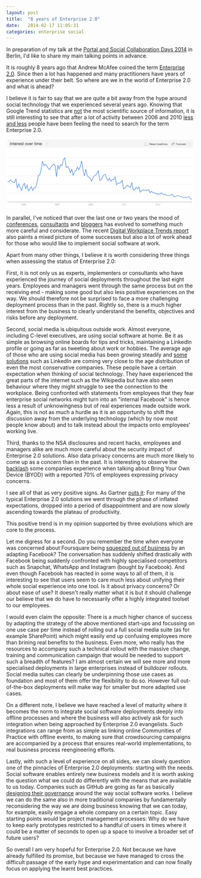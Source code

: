 ```yaml
---
layout: post
title:  "8 years of Enterprise 2.0"
date:   2014-02-17 11:05:31
categories: enterprise social
---
```


In preparation of my talk at the [Portal and Social Collaboration Days 2014](http://www.marcusevans-conferences-german.com/marcusevans-conferences-event-details.asp?EventID=20701#.UwER70JdXbk) in Berlin, I'd like to share my main talking points in advance.

It is roughly 8 years ago that Andrew McAfee coined the term [Enterprise 2.0](http://andrewmcafee.org/2006/05/enterprise_20_version_20/). Since then a lot has happened and many practitioners have years of experience under their belt. So where are we in the world of Enterprise 2.0 and what is ahead?

I believe it is fair to say that we are quite a bit away from the hype around social technology that we experienced several years ago. Knowing that Google Trend statistics are [not](https://www.facebook.com/notes/mike-develin/debunking-princeton/10151947421191849) the most scientific source of information, it is still interesting to see that after a lot of activity between 2006 and 2010 [less and less](http://www.google.com/trends/explore#q=%22enterprise%202.0%22&date=1%2F2006%2098m&cmpt=q) people have been feeling the need to search for the term Enterprise 2.0.

![Google Trends on Enterprise 2.0](/assets/enterprise20-chart.png)

In parallel, I've noticed that over the last one or two years the mood of [conferences](http://enterprise20blog.com/2014/02/08/luis-suarez-make-social-work-needs-business-purpose/), [consultants](http://www.broadvision.com/blog/blog/2014/01/27/social-business-for-real-work/) and [bloggers](http://postshift.com/the-limits-of-social-technology-within-existing-organisational-structure-and-culture/) has evolved to something much more careful and considerate. The recent [Digital Workplace Trends report](http://www.digital-workplace-trends.com/) also paints a mixed picture of some successes but also a lot of work ahead for those who would like to implement social software at work.

Apart from many other things, I believe it is worth considering three things when assessing the status of Enterprise 2.0:

First, it is not only us as experts, implementers or consultants who have experienced the journey of social deployments throughout the last eight years. Employees and managers went through the same process but on the receiving end - making some good but also less positive experiences on the way. We should therefore not be surprised to face a more challenging deployment process than in the past. Rightly so, there is a much higher interest from the business to clearly understand the benefits, objectives and risks before any deployment.

Second, social media is ubiquitous outside work. Almost everyone, including C-level executives, are using social software at home. Be it as simple as browsing online boards for tips and tricks, maintaining a LinkedIn profile or going as far as tweeting about work or hobbies. The average age of those who are using social media has been growing steadily and [some solutions](http://royal.pingdom.com/2012/08/21/report-social-network-demographics-in-2012/) such as LinkedIn are coming very close to the age distribution of even the most conservative companies. These people have a certain expectation when thinking of social technology. They have experienced the great parts of the internet such as the Wikipedia but have also seen behaviour where they might struggle to see the connection to the workplace. Being confronted with statements from employees that they fear enterprise social networks might turn into an "internal Facebook" is hence less a result of unknowingness but of real experiences made outside work. Again, this is not as much a hurdle as it is an opportunity to shift the discussion away from the underlying technology (which by now most people know about) and to talk instead about the impacts onto employees' working live.

Third, thanks to the NSA disclosures and recent hacks, employees and managers alike are much more careful about the security impact of Enterprise 2.0 solutions. Also data privacy concerns are much more likely to come up as a concern than in the past. It is interesting to observe the [backlash](http://www.reuters.com/article/2014/02/14/idUS78377901820140214) some companies experience when talking about Bring Your Own Device (BYOD) with a reported 70% of employees expressing privacy concerns.

I see all of that as very positive signs. As Gartner [puts it](http://www.gartner.com/newsroom/id/2579615): For many of the typical Enterprise 2.0 solutions we went through the phase of inflated expectations, dropped into a period of disappointment and are now slowly ascending towards the plateau of productivity.

This positive trend is in my opinion supported by three evolutions which are core to the process.

Let me digress for a second. Do you remember the time when everyone was concerned about Foursquare being [squeezed out of business](http://readwrite.com/2012/12/18/why-foursquare-is-completely-redundant-and-completely-screwed-thanks-to-facebook#awesm=~ow49qNqWO3v5mr) by an adapting Facebook? The conversation has suddenly shifted drastically with Facebook being suddenly confronted with highly specialised competitors such as Snapchat, WhatsApp and Instagram (bought by Facebook). And even though Facebook has reacted in some ways to all of them, it is interesting to see that users seem to care much less about unifying their whole social experience into one tool. Is it about privacy concerns? Or about ease of use? It doesn't really matter what it is but it should challenge our believe that we do have to necessarily offer a highly integrated toolset to our employees.

I would even claim the opposite: There is a much higher chance of success by adapting the strategy of the above mentioned start-ups and focussing on one use case per time instead of rolling out a full social media suite (as for example SharePoint) which might easily end up confusing employees more than brining real benefits to the business. Even more, who really has the resources to accompany such a technical rollout with the massive change, training and communication campaign that would be needed to support such a breadth of features? I am almost certain we will see more and more specialised deployments in large enterprises instead of bulldozer rollouts. Social media suites can clearly be underpinning those use cases as foundation and most of them offer the flexibility to do so. However full out-of-the-box deployments will make way for smaller but more adapted use cases.

On a different note, I believe we have reached a level of maturity where it becomes the norm to integrate social software deployments deeply into offline processes and where the business will also actively ask for such integration when being approached by Enterprise 2.0 evangelists. Such integrations can range from as simple as linking online Communities of Practice with offline events, to making sure that crowdsourcing campaigns are accompanied by a process that ensures real-world implementations, to real business process reengineering efforts.

Lastly, with such a level of experience on all sides, we can slowly question one of the pinnacles of Enterprise 2.0 deployments: starting with the needs. Social software enables entirely new business models and it is worth asking the question what we could do differently with the means that are available to us today. Companies such as GitHub are going as far as basically [designing their governance](http://www.fastcolabs.com/3020181/open-company/inside-githubs-super-lean-management-strategy-and-how-it-drives-innovation) around the way social software works. I believe we can do the same also in more traditional companies by fundamentally reconsidering the way we are doing business knowing that we can today, for example, easily engage a whole company on a certain topic. Easy starting points would be project management processes: Why do we have to keep early prototypes restricted to a handful of users in times where it could be a matter of seconds to open up a space to involve a broader set of future users?

So overall I am very hopeful for Enterprise 2.0. Not because we have already fulfilled its promise, but because we have managed to cross the difficult passage of the early hype and experimentation and can now finally focus on applying the learnt best practices.
